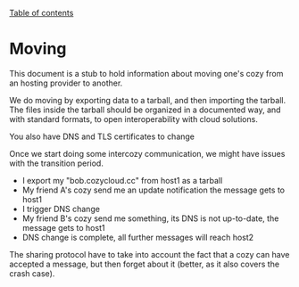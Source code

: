 [Table of contents](README.md#table-of-contents)

# Moving

This document is a stub to hold information about moving one's cozy from an
hosting provider to another.

We do moving by exporting data to a tarball, and then importing the tarball. The
files inside the tarball should be organized in a documented way, and with
standard formats, to open interoperability with cloud solutions.

You also have DNS and TLS certificates to change

Once we start doing some intercozy communication, we might have issues with the
transition period.

* I export my "bob.cozycloud.cc" from host1 as a tarball
* My friend A's cozy send me an update notification the message gets to host1
* I trigger DNS change
* My friend B's cozy send me something, its DNS is not up-to-date, the message
  gets to host1
* DNS change is complete, all further messages will reach host2

The sharing protocol have to take into account the fact that a cozy can have
accepted a message, but then forget about it (better, as it also covers the
crash case).
